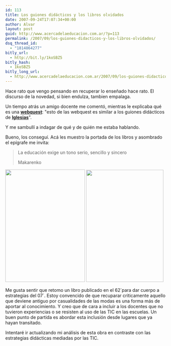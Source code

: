 ```yaml
---
id: 113
title: Los guiones didácticos y los libros olvidados
date: 2007-09-24T17:07:34+00:00
author: Alvar
layout: post
guid: http://www.acercadelaeducacion.com.ar/?p=113
permalink: /2007/09/los-guiones-didacticos-y-los-libros-olvidados/
dsq_thread_id:
  - "1814864277"
bitly_url:
  - http://bit.ly/1koSBZ5
bitly_hash:
  - 1koSBZ5
bitly_long_url:
  - http://www.acercadelaeducacion.com.ar/2007/09/los-guiones-didacticos-y-los-libros-olvidados/
---
```

Hace rato que vengo pensando en recuperar lo enseñado hace rato. El discurso de la novedad, si bien endulza, tambien empalaga.

Un tiempo atrás un amigo docente me comentó, mientras le explicaba qué es una <strong><a href="http://www.acercadelaeducacion.com.ar/wp-admin/es.wikipedia.org/wiki/WebQuest" target="_blank">webquest</a></strong>: "esto de las webquest es similar a los guiones didácticos de <strong><a href="http://http://www.zona.lacarabela.com/zona98/zonaeducativa/Revista1/29-30.htm">Iglesias</a></strong>".

Y me sambullí a indagar de qué y de quién me estaba hablando.

Bueno, los conseguí. Acá les muestro la portada de los libros y asombrado el  epígrafe me invita:
<blockquote>La educación exige un tono serio, sencillo y sincero

Makarenko</blockquote>
<img src="http://farm2.static.flickr.com/1016/1434834252_65670b2d1d.jpg?v=0" height="352" width="250" />    <img src="http://farm2.static.flickr.com/1338/1433964697_6c87df75b4.jpg?v=0" height="351" width="243" />

Me gusta sentir que retomo un libro publicado en el 62´para dar cuerpo a estrategias del 07´. Estoy convencido de que recuparar criticamente aquello que deviene antiguo por casualidades de las modas es una forma más de aportar al conocimiento. Y creo que de cara a incluir a los docentes que no tuvieron experiencias o se resisten al uso de las TIC en las escuelas. Un buen punto de partida es abordar esta inclusión desde lugares que ya hayan transitado.

Intentaré ir actualizando mi análisis de esta obra en contraste con las estrategias didácticas mediadas por las TIC.